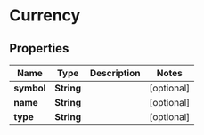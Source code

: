 
# Currency

## Properties
Name | Type | Description | Notes
------------ | ------------- | ------------- | -------------
**symbol** | **String** |  |  [optional]
**name** | **String** |  |  [optional]
**type** | **String** |  |  [optional]



